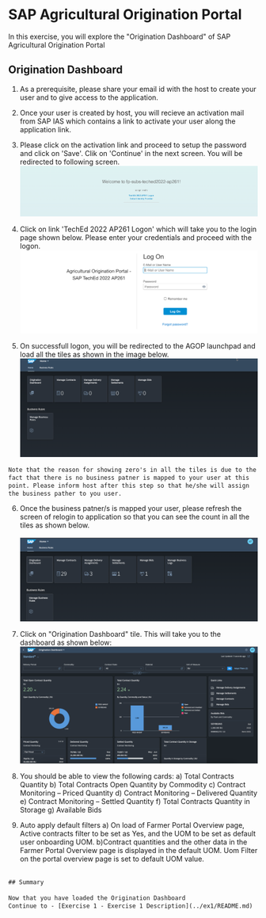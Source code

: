 # SAP Agricultural Origination Portal

In this exercise, you will explore the "Origination Dashboard" of SAP Agricultural Origination Portal

## Origination Dashboard

1.   As a prerequisite, please share your email id with the host to create your user and to give access to the application.

2.   Once your user is created by host, you will recieve an activation mail from SAP IAS which contains a link to activate your user along the 
     application link.

3.   Please click on the activation link and proceed to setup the password and click on 'Save'. Clik on 'Continue' in the next screen. You will be redirected to following screen.
<br>![](/exercises/ex0/images/Image1.png)

4.   Click on link 'TechEd 2022 AP261 Logon' which will take you to the login page shown below. Please enter your credentials and proceed 
     with the logon.
<br>![](/exercises/ex0/images/Image2.png)

5.   On successfull logon, you will be redirected to the AGOP launchpad and load all the tiles as shown in the image below.
<br>![](/exercises/ex0/images/Image3.png)

```
Note that the reason for showing zero's in all the tiles is due to the fact that there is no business patner is mapped to your user at this point. Please inform host after this step so that he/she will assign the business pather to you user.
```

6.   Once the business patner/s is mapped your user, please refresh the screen of relogin to application so that you can see the count in 
     all the tiles as shown below.     
<br>![](/exercises/ex0/images/Image4.png)

6. Click on "Origination Dashboard" tile. This will take you to the dashboard as shown below:
<br>![](/exercises/ex0/images/Image5.png)

7. You should be able to view the following cards:
     a) Total Contracts Quantity
     b) Total Contracts Open Quantity by Commodity
     c) Contract Monitoring – Priced Quantity
     d) Contract Monitoring – Delivered Quantity
     e) Contract Monitoring – Settled Quantity
     f) Total Contracts Quantity in Storage
     g) Available Bids

8. Auto apply default filters 
  a) On load of Farmer Portal Overview page, Active contracts filter to be set as Yes, and the UOM to be set as default user onboarding UOM. 
  b)Contract quantities and the other data in the Farmer Portal Overview page is displayed in the default UOM. Uom Filter on the portal overview page is       set to default UOM value.

```

## Summary

Now that you have loaded the Origination Dashboard
Continue to - [Exercise 1 - Exercise 1 Description](../ex1/README.md)
